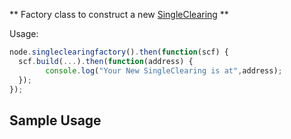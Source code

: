 ** Factory class to construct a new [SingleClearing](./singleclearing.html) **

Usage:
```javascript
node.singleclearingfactory().then(function(scf) {
  scf.build(...).then(function(address) {
		console.log("Your New SingleClearing is at",address);
  });
});
```


## Sample Usage

<html>
<script async src="//jsfiddle.net/zoernert/ertb89va/2/embed/js,html,result/"></script>
</html>

